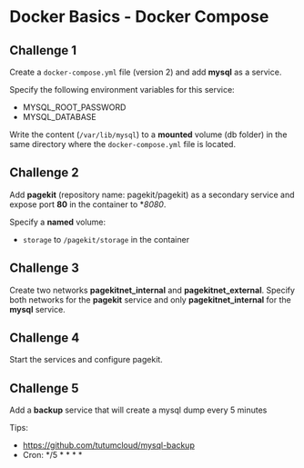 # Docker Basics - Docker Compose

## Challenge 1

Create a `docker-compose.yml` file (version 2) and add **mysql** as a service.

Specify the following environment variables for this service:
- MYSQL_ROOT_PASSWORD
- MYSQL_DATABASE

Write the content (`/var/lib/mysql`) to a **mounted** volume (db folder) in the same directory where the `docker-compose.yml` file is located.

## Challenge 2

Add **pagekit** (repository name: pagekit/pagekit) as a secondary service and expose port **80** in the container to **8080*.

Specify a **named** volume:
- `storage` to `/pagekit/storage` in the container

## Challenge 3

Create two networks **pagekitnet_internal** and **pagekitnet_external**. Specify both networks for the **pagekit** service and only **pagekitnet_internal** for the **mysql** service.

## Challenge 4

Start the services and configure pagekit.

## Challenge 5

Add a **backup** service that will create a mysql dump every 5 minutes

Tips: 
 - https://github.com/tutumcloud/mysql-backup
 - Cron: */5 * * * *
